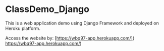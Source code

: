 # ClassDemo_Django

This is a web application demo using Django Framework and deployed on Heroku platform.

Access the website by:  [https://wbq97-app.herokuapp.com/]( https://wbq97-app.herokuapp.com/)